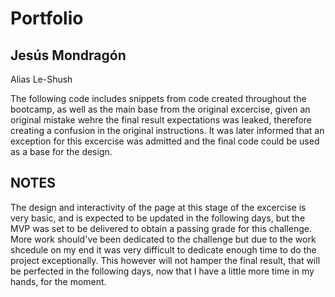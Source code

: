 # Portfolio
## Jesús Mondragón
Alias Le-Shush

The following code includes snippets from code created throughout the bootcamp, as well as the main base from the original excercise, given an original mistake wehre the final result expectations was leaked, therefore creating a confusion in the original instructions. It was later informed that an exception for this excercise was admitted and the final code could be used as a base for the design. 

## NOTES
The design and interactivity of the page at this stage of the excercise is very basic, and is expected to be updated in the following days, but the MVP was set to be delivered to obtain a passing grade for this challenge. More work should've been dedicated to the challenge but due to the work shcedule on my end it was very difficult to dedicate enough time to do the project exceptionally. This however will not hamper the final result, that will be perfected in the following days, now that I have a little more time in my hands, for the moment. 

